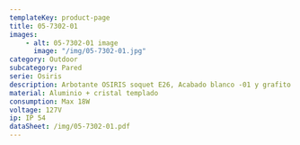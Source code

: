 ```yaml
---
templateKey: product-page
title: 05-7302-01
images: 
    - alt: 05-7302-01 image
      image: "/img/05-7302-01.jpg"
category: Outdoor
subcategory: Pared
serie: Osiris
description: Arbotante OSIRIS soquet E26, Acabado blanco -01 y grafito -04
material: Aluminio + cristal templado
consumption: Max 18W
voltage: 127V
ip: IP 54
dataSheet: /img/05-7302-01.pdf
---
```

